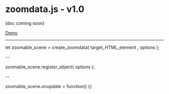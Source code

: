 # zoomdata.js - v1.0
(doc coming soon)

<a href="https://auer404.github.io/zoomdata-js/demo/">Demo</a>

---

let zoomable_scene = create_zoomdata( target_HTML_element , options );

--

zoomable_scene.register_object( options );

--

zoomable_scene.onupdate = function() {}
